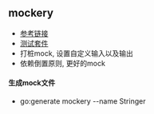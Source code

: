 ## mockery
* [参考链接](https://github.com/vektra/mockery)
* [测试套件](https://github.com/stretchr/testify)
* 打桩mock, 设置自定义输入以及输出
* 依赖倒置原则, 更好的mock

#### 生成mock文件
* go:generate mockery --name Stringer